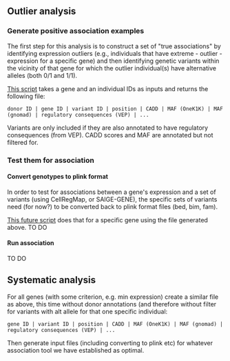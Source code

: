 ## Outlier analysis

### Generate positive association examples
The first step for this analysis is to construct a set of "true associations" by identifying expression outliers (e.g., individuals that have extreme - outlier - expression for a specific gene) and then identifying genetic variants within the vicinity of that gene for which the outlier individual(s) have alternative alleles (both 0/1 and 1/1).

[This script](../rv_expression_association/get_rv_outliers.py) takes a gene and an individual IDs as inputs and returns the following file:

```donor ID | gene ID | variant ID | position | CADD | MAF (OneK1K) | MAF (gnomad) | regulatory consequences (VEP) | ...```

Variants are only included if they are also annotated to have regulatory consequences (from VEP).
CADD scores and MAF are annotated but not filtered for.

### Test them for association

#### Convert genotypes to plink format
In order to test for associations between a gene's expression and a set of variants (using CellRegMap, or SAIGE-GENE), the specific sets of variants need (for now?) to be converted back to plink format files (bed, bim, fam).

[This future script]() does that for a specific gene using the file generated above.
TO DO

#### Run association 
TO DO

## Systematic analysis

For all genes (with some criterion, e.g. min expression) create a similar file as above, this time without donor annotations (and therefore without filter for variants with alt allele for that one specific individual:

```gene ID | variant ID | position | CADD | MAF (OneK1K) | MAF (gnomad) | regulatory consequences (VEP) | ...```

Then generate input files (including converting to plink etc) for whatever association tool we have established as optimal.
